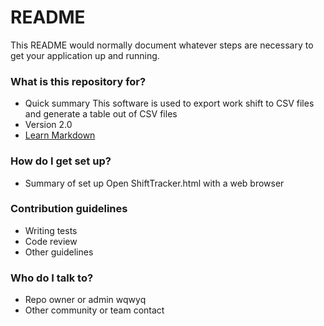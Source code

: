# README #

This README would normally document whatever steps are necessary to get your application up and running.

### What is this repository for? ###

* Quick summary
	This software is used to export work shift to CSV files and generate a table out of CSV files
* Version
	2.0
* [Learn Markdown](https://bitbucket.org/tutorials/markdowndemo)

### How do I get set up? ###

* Summary of set up
	Open ShiftTracker.html with a web browser

### Contribution guidelines ###

* Writing tests
* Code review
* Other guidelines

### Who do I talk to? ###

* Repo owner or admin
	wqwyq
* Other community or team contact
